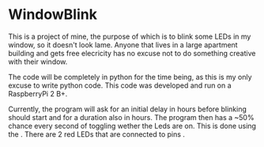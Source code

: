 # WindowBlink
This is a project of mine, the purpose of which is to blink some LEDs in my window, so it doesn't look lame. Anyone that lives in a large apartment building and gets free elecricity has no excuse not to do something creative with their window.

The code will be completely in python for the time being, as this is my only excuse to write python code. This code was developed and run on a RaspberryPi 2 B+.

Currently, the program will ask for an initial delay in hours before blinking should start and for a duration also in hours. The program then has a ~50% chance every second of toggling wether the Leds are on. This is done using the <find name of function and library>. There are 2 red LEDs that are connected to pins <pin numbers>.
